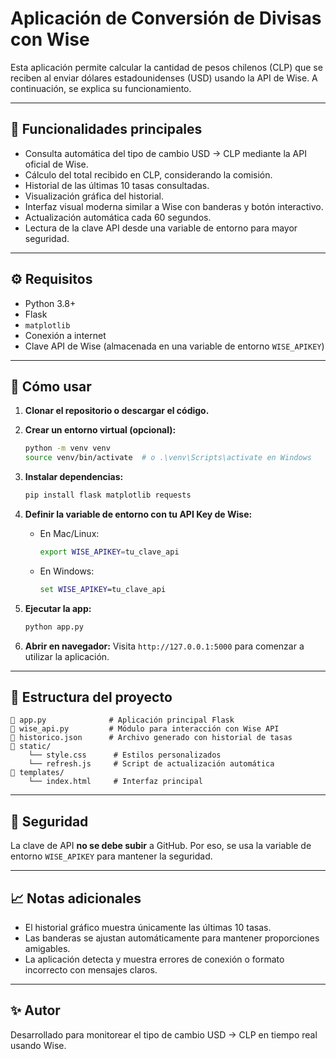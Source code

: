 # Aplicación de Conversión de Divisas con Wise

Esta aplicación permite calcular la cantidad de pesos chilenos (CLP) que se reciben al enviar dólares estadounidenses (USD) usando la API de Wise. A continuación, se explica su funcionamiento.

---

## 📌 Funcionalidades principales

- Consulta automática del tipo de cambio USD → CLP mediante la API oficial de Wise.
- Cálculo del total recibido en CLP, considerando la comisión.
- Historial de las últimas 10 tasas consultadas.
- Visualización gráfica del historial.
- Interfaz visual moderna similar a Wise con banderas y botón interactivo.
- Actualización automática cada 60 segundos.
- Lectura de la clave API desde una variable de entorno para mayor seguridad.

---

## ⚙️ Requisitos

- Python 3.8+
- Flask
- `matplotlib`
- Conexión a internet
- Clave API de Wise (almacenada en una variable de entorno `WISE_APIKEY`)

---

## 🚀 Cómo usar

1. **Clonar el repositorio o descargar el código.**
2. **Crear un entorno virtual (opcional):**

   ```bash
   python -m venv venv
   source venv/bin/activate  # o .\venv\Scripts\activate en Windows
   ```

3. **Instalar dependencias:**

   ```bash
   pip install flask matplotlib requests
   ```

4. **Definir la variable de entorno con tu API Key de Wise:**

   - En Mac/Linux:
     ```bash
     export WISE_APIKEY=tu_clave_api
     ```
   - En Windows:
     ```cmd
     set WISE_APIKEY=tu_clave_api
     ```

5. **Ejecutar la app:**

   ```bash
   python app.py
   ```

6. **Abrir en navegador:**
   Visita `http://127.0.0.1:5000` para comenzar a utilizar la aplicación.

---

## 🧠 Estructura del proyecto

```
📁 app.py              # Aplicación principal Flask
📁 wise_api.py         # Módulo para interacción con Wise API
📁 historico.json      # Archivo generado con historial de tasas
📁 static/
    └── style.css      # Estilos personalizados
    └── refresh.js     # Script de actualización automática
📁 templates/
    └── index.html     # Interfaz principal
```

---

## 🔐 Seguridad

La clave de API **no se debe subir** a GitHub. Por eso, se usa la variable de entorno `WISE_APIKEY` para mantener la seguridad.

---

## 📈 Notas adicionales

- El historial gráfico muestra únicamente las últimas 10 tasas.
- Las banderas se ajustan automáticamente para mantener proporciones amigables.
- La aplicación detecta y muestra errores de conexión o formato incorrecto con mensajes claros.

---

## ✨ Autor

Desarrollado para monitorear el tipo de cambio USD → CLP en tiempo real usando Wise.